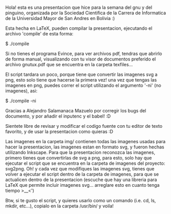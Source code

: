 Hola! esta es una presentacion que hice para la semana del gnu y del pinguino, organizada por la Sociedad Cientifica de la Carrera de Informatica de la Universidad Mayor de San Andres en Bolivia :)

Esta hecha en LaTeX, pueden compilar la presentacion, ejecutando el archivo 'compile' de esta forma:

$ ./compile

Si no tienes el programa Evince, para ver archivos pdf, tendras que abrirlo de forma manual, visualizando con tu visor de documentos preferido el archivo gnutux.pdf que se encuentra en la carpeta texfiles...

El script tardara un poco, porque tiene que convertir las imagenes svg a png, esto solo tiene que hacerse la primera vez! una vez que tengas las imagenes en png, puedes correr el script utilizando el argumento '-ni' (no imagenes), asi:

$ ./compile -ni

Gracias a Alejandro Salamanaca Mazuelo por corregir los bugs del documento, y por añadir el inputenc y el babel! :D

Sientete libre de revisar y modificar el codigo fuente con tu editor de texto favorito, y de usar la presentacion como quieras :D

Las imagenes en la carpeta img/ contienen todas las imagenes usadas para hacer la presentacion, las imagenes estan en formato svg, y fueron hechas utilizando Inkscape. Para que la presentacion reconozca las imagenes, primero tienes que convertirlas de svg a png, para esto, solo hay que ejecutar el script que se encuentra en la carpeta de imagenes del proyecto: svg2png. Oh! y cada vez que modifiques las imagenes svg, tienes que volver a ejecutar el script dentro de la carpeta de imagenes, para que se actualicen dentro de la presentacion (escuche que hay una libreria para LaTeX que permite incluir imagenes svg... arreglare esto en cuanto tenga tiempo >__<')

Btw, si te gusto el script, y quieres usarlo como un comando (i.e. cd, ls, mkdir, etc...), copialo en la carpeta /usr/bin/ y voila! 